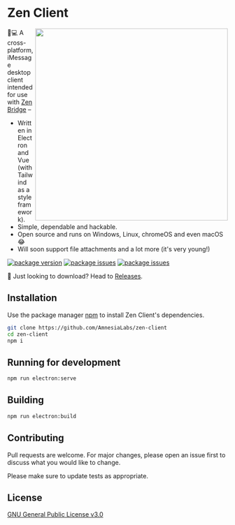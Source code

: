 # Zen Client 

<img align="right" src="https://i.imgur.com/hQMkd3y.gifv" width="440">

💬💻 A cross-platform, iMessage desktop client intended for use with [Zen Bridge](https://github.com/AmnesiaLabs/zen-bridge) –

- Written in Electron and Vue (with Tailwind as a style framework).
- Simple, dependable and hackable.
- Open source and runs on Windows, Linux, chromeOS and even macOS 😂
- Will soon support file attachments and a lot more (it's very young!)

[![package version](https://img.shields.io/github/package-json/v/AmnesiaLabs/zen-client?color=g&label=version)](https://github.com/AmnesiaLabs/zen-client)
[![package issues](https://img.shields.io/github/issues-raw/AmnesiaLabs/zen-client)](https://github.com/AmnesiaLabs/zen-client)
[![package issues](https://img.shields.io/github/issues-closed/AmnesiaLabs/zen-client)](https://github.com/AmnesiaLabs/zen-client)

🧶 Just looking to download? Head to [Releases](https://github.com/AmnesiaLabs/zen-client/releases).

## Installation

Use the package manager [npm](https://npmjs.com) to install Zen Client's dependencies.
```bash
git clone https://github.com/AmnesiaLabs/zen-client
cd zen-client
npm i
```

## Running for development

```bash
npm run electron:serve
```

## Building

```bash
npm run electron:build
```

## Contributing
Pull requests are welcome. For major changes, please open an issue first to discuss what you would like to change.

Please make sure to update tests as appropriate.

## License
[GNU General Public License v3.0](https://github.com/AmnesiaLabs/zen-client/blob/master/LICENSE.md)
